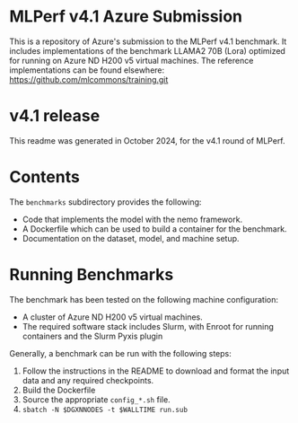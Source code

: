 # MLPerf v4.1 Azure Submission

This is a repository of Azure's submission to the MLPerf v4.1 benchmark.  It
includes implementations of the benchmark LLAMA2 70B (Lora) optimized for running on Azure
ND H200 v5 virtual machines.  The reference implementations can be found elsewhere:
https://github.com/mlcommons/training.git

# v4.1 release

This readme was generated in October 2024, for the v4.1 round of MLPerf.

# Contents

The `benchmarks` subdirectory provides the following:
 
* Code that implements the model with the nemo framework.
* A Dockerfile which can be used to build a container for the benchmark.
* Documentation on the dataset, model, and machine setup.

# Running Benchmarks

The benchmark has been tested on the following machine configuration:

* A cluster of Azure ND H200 v5 virtual machines.
* The required software stack includes Slurm, with Enroot for running
  containers and the Slurm Pyxis plugin

Generally, a benchmark can be run with the following steps:

1. Follow the instructions in the README to download and format the input data and any required checkpoints.
2. Build the Dockerfile
3. Source the appropriate `config_*.sh` file.
4. `sbatch -N $DGXNNODES -t $WALLTIME run.sub`
